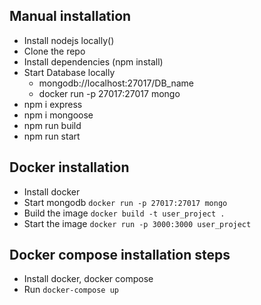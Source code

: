 ## Manual installation 
- Install nodejs locally()
- Clone the repo
- Install dependencies (npm install)
- Start Database locally 
    - mongodb://localhost:27017/DB_name
    - docker run -p 27017:27017 mongo
- npm i express
- npm i mongoose 
- npm run build
- npm run start 

## Docker installation
- Install docker 
- Start mongodb `docker run -p 27017:27017 mongo`
- Build the image `docker build -t user_project .`
- Start the image `docker run -p 3000:3000 user_project`

## Docker compose installation steps
- Install docker, docker compose
- Run `docker-compose up`